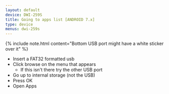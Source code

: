 ```yaml
---
layout: default
device: DWI-259S
title: Going to apps list [ANDROID 7.x]
type: device
menus: dwi-259s
---
```


{% include note.html content="Bottom USB port might have a white sticker over it" %}

- Insert a FAT32 formatted usb
- Click browse on the menu that appears
    - If this isn't there try the other USB port
- Go up to internal storage (not the USB)
- Press OK
- Open Apps
